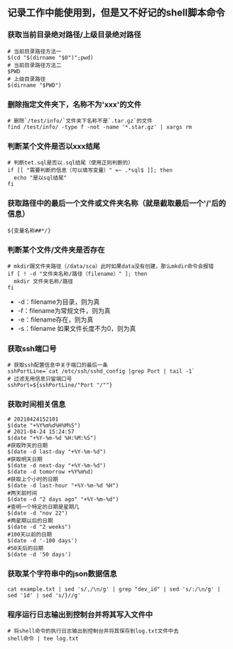 ## 记录工作中能使用到，但是又不好记的shell脚本命令

### 获取当前目录绝对路径/上级目录绝对路径
```shell
# 当前目录路径方法一
$(cd "$(dirname "$0")";pwd)
# 当前目录路径方法二
$PWD
# 上级目录路径
$(dirname "$PWD")
```

### 删除指定文件夹下，名称不为'xxx'的文件
```shell
# 删除`/test/info/`文件夹下名称不是`.tar.gz`的文件
find /test/info/ -type f -not -name '*.star.gz' | xargs rm
```

### 判断某个文件是否以xxx结尾
```shell
# 判断tet.sql是否以.sql结尾（使用正则判断的）
if [[ "需要判断的信息（可以填写变量）" =~ .*sql$ ]]; then
  echo "是以sql结尾"
fi
```

### 获取路径中的最后一个文件或文件夹名称（就是截取最后一个'/'后的信息）
```shell
${变量名称##*/}
```

### 判断某个文件/文件夹是否存在
```shell
# mkdir跟文件夹路径（/data/sca）此时如果data没有创建，那么mkdir命令会报错
if [ ! -d "文件夹名称/路径（filename）" ]; then
  mkdir 文件夹名称/路径
fi
```
* -d：filename为目录，则为真
* -f：filename为常规文件，则为真
* -e：filename存在，则为真
* -s：filename 如果文件长度不为0，则为真

### 获取ssh端口号
```shell
# 获取ssh配置信息中关于端口的最后一条
sshPortLine=`cat /etc/ssh/sshd_config |grep Port | tail -1`
# 过滤无用信息只留端口号
sshPort=${sshPortLine/"Port "/""}
```

### 获取时间相关信息
```shell
# 20210424152101
$(date "+%Y%m%d%H%M%S")
# 2021-04-24 15:24:57
$(date "+%Y-%m-%d %H:%M:%S")
#获取昨天的日期
$(date -d last-day "+%Y-%m-%d")
#获取明天日期 
$(date -d next-day "+%Y-%m-%d")
$(date -d tomorrow +%Y%m%d)
#获取上个小时的日期
$(date -d last-hour "+%Y-%m-%d %H")
#两天前时间
$(date -d "2 days ago" "+%Y-%m-%d")
#查明一个特定的日期是星期几
$(date -d "nov 22")
#两星期以后的日期
$(date -d "2 weeks")
#100天以前的日期
$(date -d '-100 days') 
#50天后的日期
$(date -d '50 days')
```

### 获取某个字符串中的json数据信息
```shell
cat example.txt | sed 's/,/\n/g' | grep "dev_id" | sed 's/:/\n/g' | sed '1d' | sed 's/}//g'
```

### 程序运行日志输出到控制台并将其写入文件中
```shell
# 将shell命令的执行日志输出到控制台并将其保存到log.txt文件中去
shell命令 | tee log.txt
```